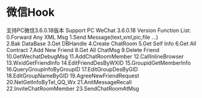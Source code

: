 # 微信Hook
支持PC微信3.6.0.18版本
Support PC WeChat 3.6.0.18 Version
Function List:
0.Forward Any XML Msg
1.Send Message(text,xml,pic,file ...)  
2.Bak DataBase
3.Get DBHandle
4.Create ChatRoom
5.Get Self Info
6.Get All Contract
7.Add New Friend
8.Get All ChatMsg
9.Delete Friend
10.GetWechatDebugMsg
11.AddChatRoomMember
12.CallInlineBrowser
13.WxidGetFriendInfo
14.EditFriendDesByWXID
15.GroupidGetMemberInfo
16.QueryGroupInfoByGroupID
17.EditGroupDesByGID
18.EditGroupNameByGID
19.AgreeNewFriendRequest
20.NetGetInfoByTel_QQ_Wx
21.AnitMessageRecall
22.InviteChatRoomMember
23.SendChatRoomAtMsg


